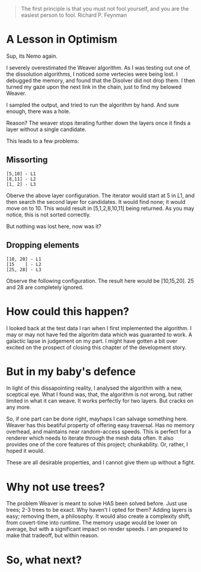 <link rel="stylesheet" href="https://unpkg.com/sakura.css/css/sakura.css" type="text/css">

> The first principle is that you must not fool yourself, and you are the easiest person to fool.
> Richard P. Feynman

# A Lesson in Optimism

Sup, its Nemo again.

I severely overestimated the Weaver algorithm.
As I was testing out one of the dissolution algorithms, I noticed some vertecies were being lost.
I debugged the memory, and found that the Disolver did not drop them.
I then turned my gaze upon the next link in the chain, just to find my belowed Weaver.

I sampled the output, and tried to run the algorithm by hand.
And sure enough, there was a hole.

Reason? The weaver stops iterating further down the layers once it finds a layer without a single candidate.

This leads to a few problems:

## Missorting
```
[5,10] - L1
[8,11] - L2
[1, 2] - L3
```
Oberve the above layer configuration.
The iterator would start at 5 in L1, and then search the second layer for candidates.
It would find none; it would move on to 10.
This would result in [5,1,2,8,10,11] being returned.
As you may notice, this is not sorted correctly.

But nothing was lost here, now was it?


## Dropping elements
```
[10, 20] - L1
[15    ] - L2
[25, 28] - L3
```
Observe the following configuration.
The result here would be [10,15,20].
25 and 28 are completely ignored.

# How could this happen?

I looked back at the test data I ran when I first implemented the algorithm.
I may or may not have fed the algoritm data which was guaranted to work.
A galactic lapse in judgement on my part.
I might have gotten a bit over excited on the prospect of closing this chapter of the development story.


# But in my baby's defence

In light of this dissapointing reality, I analysed the algorithm with a new, sceptical eye.
What I found was, that, the algorithm is not wrong, but rather limited in what it can weave.
It works perfectly for two layers.
But cracks on any more.

So, if one part can be done right, mayhaps I can salvage something here.
Weaver has this beatiful property of offering easy traversal.
Has no memory overhead, and maintains near random-access speeds.
This is perfect for a renderer which needs to iterate through the mesh data often.
It also provides one of the core features of this project; chunkability.
Or, rather, I hoped it would.

These are all desirable properties, and I cannot give them up without a fight.

# Why not use trees?

The problem Weaver is meant to solve HAS been solved before.
Just use trees; 2-3 trees to be exact.
Why haven't I opted for them?
Adding layers is easy; removing them, a philosophy.
It would also create a complexity shift, from covert-time into runtime.
The memory usage would be lower on average, but with a significant impact on render speeds.
I am prepared to make that tradeoff, but within reason.

# So, what next?




